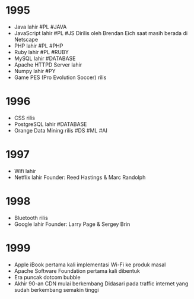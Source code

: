 # 1995
- Java lahir #PL #JAVA
- JavaScript lahir #PL #JS 
	Dirilis oleh Brendan Eich saat masih berada di Netscape
- PHP lahir #PL #PHP
- Ruby lahir #PL #RUBY
- MySQL lahir #DATABASE
- Apache HTTPD Server lahir
- Numpy lahir #PY
- Game PES (Pro Evolution Soccer) rilis
# 1996
- CSS rilis
- PostgreSQL lahir #DATABASE 
- Orange Data Mining rilis #DS #ML #AI
# 1997
- Wifi lahir
- Netflix lahir
	Founder: Reed Hastings & Marc Randolph
# 1998
- Bluetooth rilis
- Google lahir
	Founder: Larry Page & Sergey Brin
# 1999
- Apple iBook pertama kali implementasi Wi-Fi ke produk masal
- Apache Software Foundation pertama kali dibentuk
- Era puncak dotcom bubble
- Akhir 90-an CDN mulai berkembang
  Didasari pada traffic internet yang sudah berkembang semakin tinggi